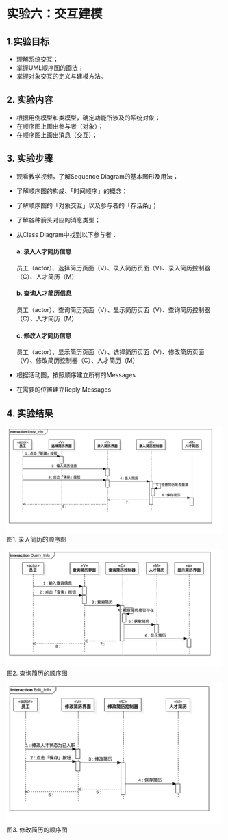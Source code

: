 # 实验六：交互建模

## 1.实验目标
- 理解系统交互；
- 掌握UML顺序图的画法；
- 掌握对象交互的定义与建模方法。

## 2. 实验内容
- 根据用例模型和类模型，确定功能所涉及的系统对象；
- 在顺序图上画出参与者（对象）；
- 在顺序图上画出消息（交互）；

## 3. 实验步骤
- 观看教学视频，了解Sequence Diagram的基本图形及用法；
- 了解顺序图的构成、「时间顺序」的概念；
- 了解顺序图的「对象交互」以及参与者的「存活条」；
- 了解各种箭头对应的消息类型；
- 从Class Diagram中找到以下参与者：

   #### a. 录入人才简历信息
   员工（actor）、选择简历页面（V）、录入简历页面（V）、录入简历控制器（C）、人才简历（M）

   #### b. 查询人才简历信息
   员工（actor）、查询简历页面（V）、显示简历页面（V）、查询简历控制器（C）、人才简历（M）

   #### c. 修改人才简历信息
   员工（actor）、显示简历页面（V）、选择简历页面（V）、修改简历页面（V）、修改简历控制器（C）、人才简历（M）

- 根据活动图，按照顺序建立所有的Messages
- 在需要的位置建立Reply Messages


## 4. 实验结果

![录入简历](./HMS601.png)  
图1. 录入简历的顺序图

![查询简历](./HMS602.png)  
图2. 查询简历的顺序图

![修改简历](./HMS603.png)  
图3. 修改简历的顺序图
